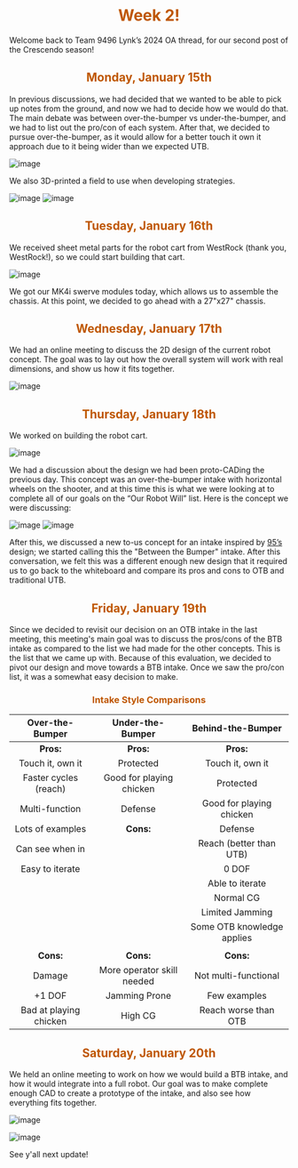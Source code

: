 <div>
<div align="center">
<h1><span style="color:#bf5700">Week 2!</span></h1>
</div>

Welcome back to Team 9496 Lynk’s 2024 OA thread, for our second post of the Crescendo season! <br>

<div>
<div align="center">
<h2><span style="color:#bf5700">Monday, January 15th</span></h2>
</div>

In previous discussions, we had decided that we wanted to be able to pick up notes from the ground, and now we had to decide how we would do that. The main debate was between over-the-bumper vs under-the-bumper, and we had to list out the pro/con of each system. After that, we decided to pursue over-the-bumper, as it would allow for a better touch it own it approach due to it being wider than we expected UTB.

![image](https://i.postimg.cc/RCstwTB0/unnamed.png)

We also 3D-printed a field to use when developing strategies.

![image](https://i.postimg.cc/7hwy6zB8/unnamed.png)
![image](https://i.postimg.cc/65HNWyng/unnamed.png)

<div>
<div align="center">
<h2><span style="color:#bf5700">Tuesday, January 16th</span></h2>
</div>

We received sheet metal parts for the robot cart from WestRock (thank you, WestRock!), so we could start building that cart.

![image](https://i.postimg.cc/SsGvgvG3/unnamed.png)

We got our MK4i swerve modules today, which allows us to assemble the chassis. At this point, we decided to go ahead with a 27"x27" chassis.

<div>
<div align="center">
<h2><span style="color:#bf5700">Wednesday, January 17th</span></h2>
</div>

We had an online meeting to discuss the 2D design of the current robot concept. The goal was to lay out how the overall system will work with real dimensions, and show us how it fits together.

![image](https://i.postimg.cc/BnrkxGNp/OTB-Horizontal-shooter.png)

<div>
<div align="center">
<h2><span style="color:#bf5700">Thursday, January 18th</span></h2>
</div>

We worked on building the robot cart.

![image](https://i.postimg.cc/1R869KMp/unnamed.png)

We had a discussion about the design we had been proto-CADing the previous day. This concept was an over-the-bumper intake with horizontal wheels on the shooter, and at this time this is what we were looking at to complete all of our goals on the “Our Robot Will” list. Here is the concept we were discussing:

![image](https://i.postimg.cc/XNCLLJVF/unnamed.jpg)
![image](https://i.postimg.cc/SKG5x4St/unnamed.png)

After this, we discussed a new to-us concept for an intake inspired by [95’s](https://www.chiefdelphi.com/t/frc-95-the-grasshoppers-2024-build-thread/442176/34?u=jimmyy) design; we started calling this the "Between the Bumper" intake. After this conversation, we felt this was a different enough new design that it required us to go back to the whiteboard and compare its pros and cons to OTB and traditional UTB.


<div>
<div align="center">
<h2><span style="color:#bf5700">Friday, January 19th</span></h2>
</div>

Since we decided to revisit our decision on an OTB intake in the last meeting, this meeting's main goal was to discuss the pros/cons of the BTB intake as compared to the list we had made for the other concepts. This is the list that we came up with. Because of this evaluation, we decided to pivot our design and move towards a BTB intake. Once we saw the pro/con list, it was a somewhat easy decision to make.

<div>
<div align="center">
<h3><span style="color:#bf5700">Intake Style Comparisons</span></h3>
</div>

| Over-the-Bumper | Under-the-Bumper | Behind-the-Bumper |
| :-: | :-: | :-: |
| **Pros:** | **Pros:** | **Pros:** |
| Touch it, own it | Protected | Touch it, own it |
| Faster cycles (reach) | Good for playing chicken | Protected |
| Multi-function | Defense | Good for playing chicken |
| Lots of examples | **Cons:** | Defense |
| Can see when in | | Reach (better than UTB) |
| Easy to iterate | | 0 DOF |
| | | Able to iterate |
| | | Normal CG |
| | | Limited Jamming | 
| | | Some OTB knowledge applies |
| | | |
| **Cons:** | **Cons:** | **Cons:** |
| Damage | More operator skill needed | Not multi-functional |
| +1 DOF | Jamming Prone | Few examples |
| Bad at playing chicken | High CG | Reach worse than OTB |

<div>
<div align="center">
<h2><span style="color:#bf5700">Saturday, January 20th</span></h2>
</div>

We held an online meeting to work on how we would build a BTB intake, and how it would integrate into a full robot. Our goal was to make complete enough CAD to create a prototype of the intake, and also see how everything fits together.

![image](https://i.postimg.cc/KY1PwCGw/unnamed.png)

![image](https://i.postimg.cc/X7k5p419/unnamed.png)

See y'all next update!
